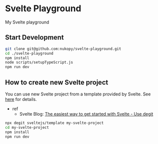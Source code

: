 # Svelte Playground

My Svelte playground

## Start Development

```sh
git clone git@github.com:nukopy/svelte-playground.git
cd ./svelte-playground
npm install
node scripts/setupTypeScript.js
npm run dev
```

## How to create new Svelte project

You can use new Svelte project from a template provided by Svelte. See [here](https://svelte.dev/blog/the-easiest-way-to-get-started#2_Use_degit) for details.

- ref
  - Svelte Blog: [The easiest way to get started with Svelte - Use degit](https://svelte.dev/blog/the-easiest-way-to-get-started#2_Use_degit)

```sh
npx degit sveltejs/template my-svelte-project
cd my-svelte-project
npm install
npm run dev
```
